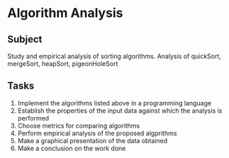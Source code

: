 # Algorithm Analysis

## Subject
Study and empirical analysis of sorting algorithms. Analysis of quickSort, mergeSort, heapSort, pigeonHoleSort

## Tasks
1. Implement the algorithms listed above in a programming language
2. Establish the properties of the input data against which the analysis is performed
3. Choose metrics for comparing algorithms
4. Perform empirical analysis of the proposed algprithms 
5. Make a graphical presentation of the data obtained
6. Make a conclusion on the work done